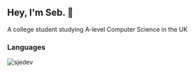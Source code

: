 ## Hey, I'm Seb. 👋

A college student studying A-level Computer Science in the UK

### Languages
<p><img align="left" src="https://github-readme-stats.vercel.app/api/top-langs?username=sjedev&show_icons=true&locale=en&layout=compact&langs_count=6&theme=transparent" alt="sjedev" /></p>
